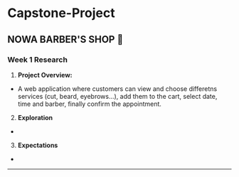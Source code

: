# **Capstone-Project**
## **NOWA BARBER'S SHOP** 💈

### **Week 1 Research**
1. **Project Overview:**
- A web application where customers can view and choose differetns services (cut, beard, eyebrows...), add them to the cart, select date, time and barber, finally confirm the appointment.
2. **Exploration**
-
3. **Expectations**
-
***
